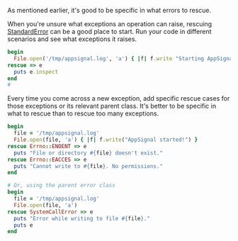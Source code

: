 As mentioned earlier, it's good to be specific in what errors to rescue.

When you're unsure what exceptions an operation can raise, rescuing [StandardError](http://ruby-doc.org/core-2.3.1/StandardError.html) can be a good place to start. Run your code in different scenarios and see what exceptions it raises.

```ruby    
begin
  File.open('/tmp/appsignal.log', 'a') { |f| f.write "Starting AppSignal" }
rescue => e
  puts e.inspect
end
#
```

Every time you come across a new exception, add specific rescue cases for those exceptions or its relevant parent class. It's better to be specific in what to rescue than to rescue too many exceptions.

```ruby
begin
  file = '/tmp/appsignal.log'
  File.open(file, 'a') { |f| f.write("AppSignal started!") }
rescue Errno::ENOENT => e
  puts "File or directory #{file} doesn't exist."
rescue Errno::EACCES => e
  puts "Cannot write to #{file}. No permissions."
end

# Or, using the parent error class
begin
  file = '/tmp/appsignal.log'
  File.open(file, 'a')
rescue SystemCallError => e
  puts "Error while writing to file #{file}."
  puts e
end
``` 
